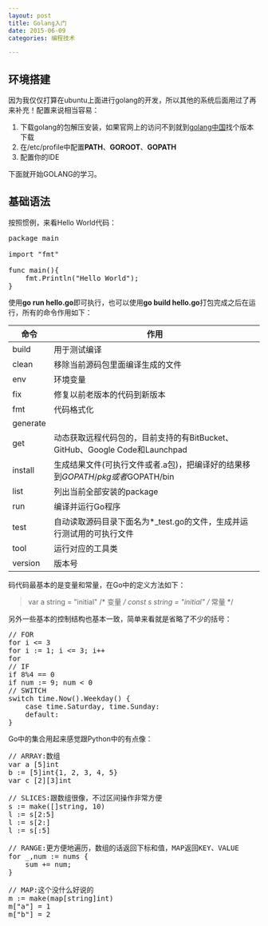 ```yaml
---
layout: post
title: Golang入门
date: 2015-06-09
categories: 编程技术

---
```


## 环境搭建

因为我仅仅打算在ubuntu上面进行golang的开发，所以其他的系统后面用过了再来补充！配置来说相当容易：

1. 下载golang的包解压安装，如果官网上的访问不到就到[golang中国](http://www.golangtc.com/)找个版本下载
2. 在/etc/profile中配置**PATH**、**GOROOT**、**GOPATH**
3. 配置你的IDE

下面就开始GOLANG的学习。

## 基础语法

按照惯例，来看Hello World代码：

<pre class="prettyprint">
package main

import "fmt"

func main(){
    fmt.Println("Hello World");
}
</pre>

使用**go run hello.go**即可执行，也可以使用**go build hello.go**打包完成之后在运行，所有的命令作用如下：

命令|作用
-|-
build|用于测试编译
clean|移除当前源码包里面编译生成的文件
env|环境变量
fix|修复以前老版本的代码到新版本
fmt|代码格式化
generate|
get|动态获取远程代码包的，目前支持的有BitBucket、GitHub、Google Code和Launchpad
install|生成结果文件(可执行文件或者.a包)，把编译好的结果移到$GOPATH/pkg或者$GOPATH/bin
list|列出当前全部安装的package
run|编译并运行Go程序
test|自动读取源码目录下面名为*_test.go的文件，生成并运行测试用的可执行文件
tool|运行对应的工具类
version|版本号

码代码最基本的是变量和常量，在Go中的定义方法如下：

> var a string = "initial"  /* 变量 */
> const s string = "initial" /* 常量 */

另外一些基本的控制结构也基本一致，简单来看就是省略了不少的括号：

<pre class="prettyprint">
// FOR
for i &lt;= 3
for i := 1; i &lt;= 3; i++
for
// IF
if 8%4 == 0
if num := 9; num &lt; 0
// SWITCH
switch time.Now().Weekday() {
    case time.Saturday, time.Sunday:
    default:
}
</pre>

Go中的集合用起来感觉跟Python中的有点像：

<pre class="prettyprint">
// ARRAY:数组
var a [5]int
b := [5]int{1, 2, 3, 4, 5}
var c [2][3]int

// SLICES:跟数组很像，不过区间操作非常方便
s := make([]string, 10)
l := s[2:5]
l := s[2:]
l := s[:5]

// RANGE:更方便地遍历，数组的话返回下标和值，MAP返回KEY、VALUE
for _,num := nums {
    sum += num;
}

// MAP:这个没什么好说的
m := make(map[string]int)
m["a"] = 1
m["b"] = 2
</pre>


